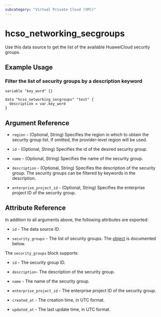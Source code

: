 ```yaml
---
subcategory: "Virtual Private Cloud (VPC)"
---
```


# hcso_networking_secgroups

Use this data source to get the list of the available HuaweiCloud security groups.

## Example Usage

### Filter the list of security groups by a description keyword

```hcl
variable "key_word" {}

data "hcso_networking_secgroups" "test" {
  description = var.key_word
}
```

## Argument Reference

* `region` - (Optional, String) Specifies the region in which to obtain the security group list.
  If omitted, the provider-level region will be used.

* `id` - (Optional, String) Specifies the id of the desired security group.

* `name` - (Optional, String) Specifies the name of the security group.

* `description` - (Optional, String) Specifies the description of the security group. The security groups can be
  filtered by keywords in the description.

* `enterprise_project_id` - (Optional, String) Specifies the enterprise project ID of the security group.

## Attribute Reference

In addition to all arguments above, the following attributes are exported:

* `id` - The data source ID.

* `security_groups` - The list of security groups. The [object](#security_groups) is documented below.

<a name="security_groups"></a>
The `security_groups` block supports:

* `id` - The security group ID.

* `description`- The description of the security group.

* `name` - The name of the security group.

* `enterprise_project_id` - The enterprise project ID of the security group.

* `created_at` - The creation time, in UTC format.

* `updated_at` - The last update time, in UTC format.

